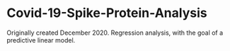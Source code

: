 # Covid-19-Spike-Protein-Analysis
Originally created December 2020.
Regression analysis, with the goal of a predictive linear model.
